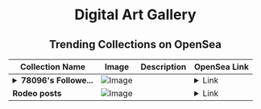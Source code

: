 <div align="center">

# Digital Art Gallery

## Trending Collections on OpenSea

| Collection Name                       | Image                                                                                     | Description                       | OpenSea Link                                                                                          |
|---------------------------------------|-------------------------------------------------------------------------------------------|-----------------------------------|--------------------------------------------------------------------------------------------------------|
| **<details><summary>78096's Followe...</summary>78096's Follower</details>** | ![Image](https://i.seadn.io/s/raw/files/19f9f090920392cc3650cbdf4361755b.png?w=500&auto=format?w=200&auto=format) |  | <details><summary>Link</summary>[78096's Follower](https://opensea.io/collection/78096-s-follower)</details> |
| **Rodeo posts** | ![Image](https://i.seadn.io/s/raw/files/b8791e1d54186650ab5ac0d51e722cd2.gif?w=500&auto=format?w=200&auto=format) |  | <details><summary>Link</summary>[Rodeo posts](https://opensea.io/collection/rodeo-posts-795)</details> |

</div>